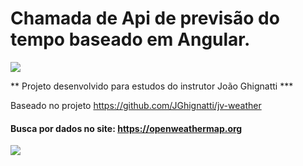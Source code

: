 # Chamada de Api de previsão do tempo    baseado em Angular.

![](https://www.cursou.com.br/wp-content/uploads/2019/12/Curso-de-Angular-200x200.png)

** Projeto desenvolvido para estudos do instrutor João Ghignatti ***

Baseado no projeto https://github.com/JGhignatti/jv-weather



#### Busca por dados no site: https://openweathermap.org 

![](https://radioalianca.com.br/cms/storage/news/3cb50321a54c309c8a1618245c48734f.jpg)